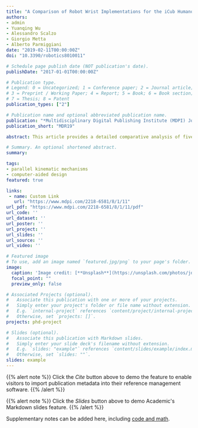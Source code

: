 ```yaml
---
title: "A Comparison of Robot Wrist Implementations for the iCub Humanoid."
authors:
- admin
- Yuanqing Wu
- Alessandro Scalzo
- Giorgio Metta
- Alberto Parmiggiani
date: "2019-02-11T00:00:00Z"
doi: "10.3390/robotics8010011"

# Schedule page publish date (NOT publication's date).
publishDate: "2017-01-01T00:00:00Z"

# Publication type.
# Legend: 0 = Uncategorized; 1 = Conference paper; 2 = Journal article;
# 3 = Preprint / Working Paper; 4 = Report; 5 = Book; 6 = Book section;
# 7 = Thesis; 8 = Patent
publication_types: ["2"]

# Publication name and optional abbreviated publication name.
publication: "*Multidisciplinary Digital Publishing Institute (MDPI) Journal of Robotics* vol. 8(1), 11"
publication_short: "MDR19"

abstract: This article provides a detailed comparative analysis of five orientational, two degrees of freedom (DOF), mechanisms whose envisioned application is the wrist of the iCub humanoid robot. Firstly, the current iCub mk.2 wrist implementation is presented and the desired design objectives are proposed. Prominent architectures from literature such as the spherical five-bar linkage and spherical six-bar linkage, the OmniWrist-III and the Quaternion joint mechanisms are modelled and analyzed for the said application. Finally a detailed comparison of their workspace features is presented. The Quaternion joint mechanism emerges as a promising candidate from this study.

# Summary. An optional shortened abstract.
summary:

tags:
- parallel kinematic mechanisms
- computer-aided design
featured: true

links:
 - name: Custom Link
   url: "https://www.mdpi.com/2218-6581/8/1/11"
url_pdf: "https://www.mdpi.com/2218-6581/8/1/11/pdf"
url_code: ''
url_dataset: ''
url_poster: ''
url_project: ''
url_slides: ''
url_source: ''
url_video: ''

# Featured image
# To use, add an image named `featured.jpg/png` to your page's folder.
image:
  caption: 'Image credit: [**Unsplash**](https://unsplash.com/photos/jdD8gXaTZsc)'
  focal_point: ""
  preview_only: false

# Associated Projects (optional).
#   Associate this publication with one or more of your projects.
#   Simply enter your project's folder or file name without extension.
#   E.g. `internal-project` references `content/project/internal-project/index.md`.
#   Otherwise, set `projects: []`.
projects: phd-project

# Slides (optional).
#   Associate this publication with Markdown slides.
#   Simply enter your slide deck's filename without extension.
#   E.g. `slides: "example"` references `content/slides/example/index.md`.
#   Otherwise, set `slides: ""`.
slides: example
---
```


{{% alert note %}}
Click the *Cite* button above to demo the feature to enable visitors to import publication metadata into their reference management software.
{{% /alert %}}

{{% alert note %}}
Click the *Slides* button above to demo Academic's Markdown slides feature.
{{% /alert %}}

Supplementary notes can be added here, including [code and math](https://sourcethemes.com/academic/docs/writing-markdown-latex/).
